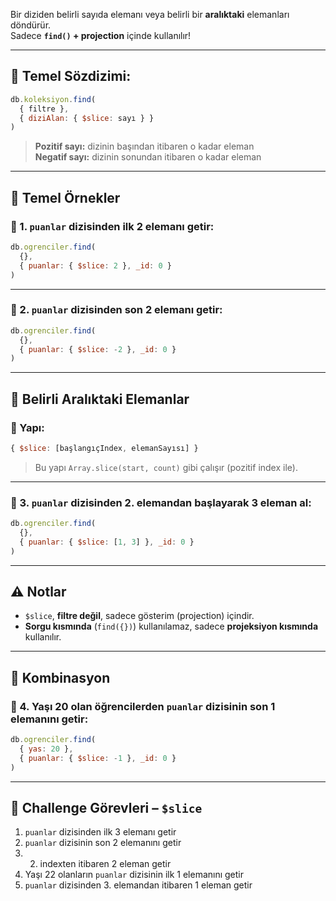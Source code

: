 
Bir diziden belirli sayıda elemanı veya belirli bir **aralıktaki** elemanları döndürür.  
Sadece **`find()` + projection** içinde kullanılır!

---

## 🔹 Temel Sözdizimi:

```js
db.koleksiyon.find(
  { filtre },
  { diziAlan: { $slice: sayı } }
)
```

> **Pozitif sayı:** dizinin başından itibaren o kadar eleman  
> **Negatif sayı:** dizinin sonundan itibaren o kadar eleman

---

## 🧪 Temel Örnekler

### 🎯 1. `puanlar` dizisinden ilk 2 elemanı getir:

```js
db.ogrenciler.find(
  {},
  { puanlar: { $slice: 2 }, _id: 0 }
)
```

---

### 🎯 2. `puanlar` dizisinden son 2 elemanı getir:

```js
db.ogrenciler.find(
  {},
  { puanlar: { $slice: -2 }, _id: 0 }
)
```

---

## 🔸 Belirli Aralıktaki Elemanlar

### 📌 Yapı:

```js
{ $slice: [başlangıçIndex, elemanSayısı] }
```

> Bu yapı `Array.slice(start, count)` gibi çalışır (pozitif index ile).

---

### 🎯 3. `puanlar` dizisinden 2. elemandan başlayarak 3 eleman al:

```js
db.ogrenciler.find(
  {},
  { puanlar: { $slice: [1, 3] }, _id: 0 }
)
```

---

## ⚠️ Notlar

- `$slice`, **filtre değil**, sadece gösterim (projection) içindir.
- **Sorgu kısmında** (`find({})`) kullanılamaz, sadece **projeksiyon kısmında** kullanılır.

---

## 🔀 Kombinasyon

### 🎯 4. Yaşı 20 olan öğrencilerden `puanlar` dizisinin son 1 elemanını getir:

```js
db.ogrenciler.find(
  { yas: 20 },
  { puanlar: { $slice: -1 }, _id: 0 }
)
```

---

## 🎯 Challenge Görevleri – `$slice`

1. `puanlar` dizisinden ilk 3 elemanı getir
2. `puanlar` dizisinin son 2 elemanını getir
3. 2. indexten itibaren 2 eleman getir
4. Yaşı 22 olanların `puanlar` dizisinin ilk 1 elemanını getir
5. `puanlar` dizisinden 3. elemandan itibaren 1 eleman getir